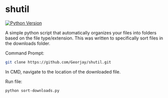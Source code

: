 # shutil
[![Python Version](https://img.shields.io/badge/python-blue.svg)](https://python.org)

A simple python script that automatically organizes your files into folders based on the file type/extension. This was written to specifically sort files in the downloads folder.

Command Prompt:
```bash
git clone https://github.com/Georjay/shutil.git
```

In CMD, navigate to the location of the downloaded file.

Run file:
```bash
python sort-downloads.py
```


